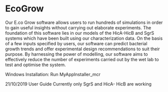 # EcoGrow
Our E.co Grow software allows users to run hundreds of simulations in order to gain useful insights without carrying out elaborate experiments. The foundation of this software lies in our models of the HicA-HicB and SgrS systems which have been built using our characterization data. On the basis of a few inputs specified by users, our software can predict bacterial growth trends and offer experimental design recommendations to suit their purpose. By harnessing the power of modelling, our software aims to effectively reduce the number of experiments carried out by the wet lab to test and optimise the system.

Windows Installation:
Run MyAppInstaller_mcr

21/10/2019 User Guide
Currently only SgrS and HicA- HicB are working
